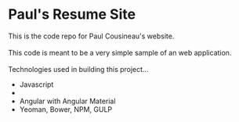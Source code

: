 <h1>Paul's Resume Site</h1>
  
  This is the code repo for Paul Cousineau's website.<br>
  <br>
    This code is meant to be a very simple sample of an web application.<br>
  <br>
   Technologies used in building this project...<br>
  <ul>
    <li>Javascript<li>
    <li>Angular with Angular Material</li>
    <li>Yeoman, Bower, NPM, GULP</li>
  <ul>
